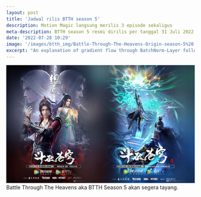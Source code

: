 ```yaml
---
layout: post
title: 'Jadwal rilis BTTH season 5'
description: Motion Magic langsung merilis 3 episode sekaligus
meta-description: BTTH season 5 resmi dirilis per tanggal 31 Juli 2022. Pihak Motion Magic langsung merilis 3 episode sekaligus
date: '2022-07-28 10:29'
image: '/images/btth_img/Battle-Through-The-Heavens-Origin-season-5%20(1).jpg'
excerpt: "An explanation of gradient flow through BatchNorm-Layer following the circuit representation learned in Standfords class CS231n."
---
```


<img src="/images/btth_img/Battle-Through-The-Heavens-Origin-season-5%20(1).jpg"/>
Battle Through The Heavens aka BTTH Season 5 akan segera tayang.
